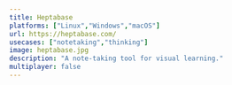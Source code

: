 ```yaml
---
title: Heptabase
platforms: ["Linux","Windows","macOS"]
url: https://heptabase.com/
usecases: ["notetaking","thinking"]
image: heptabase.jpg
description: "A note-taking tool for visual learning."
multiplayer: false
---
```

